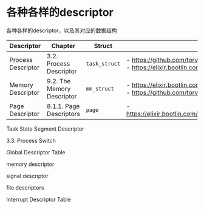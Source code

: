 # 各种各样的descriptor

各种各样的descriptor，以及其对应的数据结构

| Descriptor         | Chapter                    | Struct        | Source Code                                                  |
| ------------------ | -------------------------- | ------------- | ------------------------------------------------------------ |
| Process Descriptor | 3.2. Process Descriptor    | `task_struct` | - https://github.com/torvalds/linux/blob/master/include/linux/sched.h <br/>- https://elixir.bootlin.com/linux/latest/ident/task_struct |
| Memory Descriptor  | 9.2. The Memory Descriptor | `mm_struct`   | - https://elixir.bootlin.com/linux/latest/ident/mm_struct <br/>- https://github.com/torvalds/linux/blob/master/include/linux/mm_types.h |
| Page Descriptor    | 8.1.1. Page Descriptors    | `page`        | - https://elixir.bootlin.com/linux/latest/source/include/linux/mm_types.h#L68 |







Task State Segment Descriptor 

3.3. Process Switch

Global Descriptor Table



memory descriptor



signal descriptor 



file descriptors



Interrupt Descriptor Table